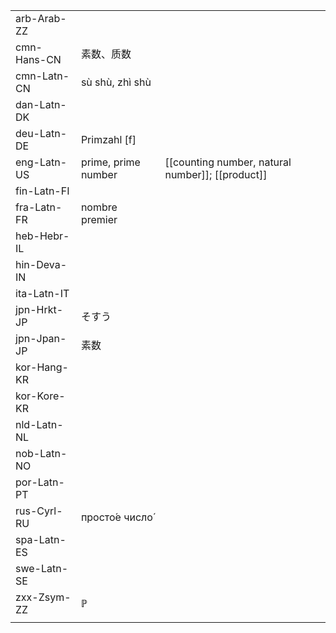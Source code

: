 | | | |
|-|-|-|
| arb-Arab-ZZ |  |  |
| cmn-Hans-CN | 素数、质数 |  |
| cmn-Latn-CN | sù shù, zhì shù |  |
| dan-Latn-DK |  |  |
| deu-Latn-DE | Primzahl [f] |  |
| eng-Latn-US | prime, prime number | [[counting number, natural number]]; [[product]] |
| fin-Latn-FI |  |  |
| fra-Latn-FR | nombre premier |  |
| heb-Hebr-IL |  |  |
| hin-Deva-IN |  |  |
| ita-Latn-IT |  |  |
| jpn-Hrkt-JP | そすう |  |
| jpn-Jpan-JP | 素数 |  |
| kor-Hang-KR |  |  |
| kor-Kore-KR |  |  |
| nld-Latn-NL |  |  |
| nob-Latn-NO |  |  |
| por-Latn-PT |  |  |
| rus-Cyrl-RU | просто́е число́ |  |
| spa-Latn-ES |  |  |
| swe-Latn-SE |  |  |
| zxx-Zsym-ZZ | ℙ |  |
|  |  |  |
